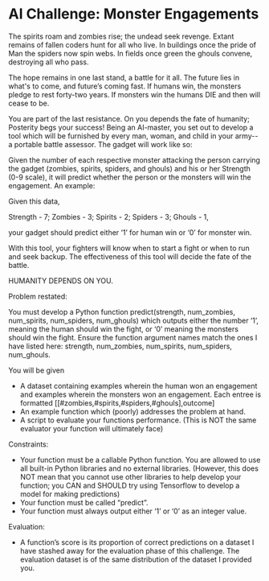 

# AI Challenge: Monster Engagements

The spirits roam and zombies rise; the undead seek revenge. Extant remains of fallen coders hunt for all who live. In buildings once the pride of Man the spiders now spin webs. In fields once green the ghouls convene, destroying all who pass.

The hope remains in one last stand, a battle for it all. The future lies in what's to come, and future’s coming fast. If humans win, the monsters pledge to rest forty-two years. If monsters win the humans DIE and then will cease to be.

You are part of the last resistance. On you depends the fate of humanity; Posterity begs your success! Being an AI-master, you set out to develop a tool which will be furnished by every man, woman, and child in your army--a portable battle assessor. The gadget will work like so:

Given the number of each respective monster attacking the person carrying the gadget (zombies, spirits, spiders, and ghouls) and his or her Strength (0-9 scale), it will predict whether the person or the monsters will win the engagement. An example:

Given this data,

Strength - 7; Zombies - 3;
Spirits - 2;
Spiders - 3;
Ghouls - 1,

your gadget should predict either ‘1’ for human win or ‘0’ for monster win.

With this tool, your fighters will know when to start a fight or when to run and seek backup. The effectiveness of this tool will decide the fate of the battle.

HUMANITY DEPENDS ON YOU.

Problem restated:

You must develop a Python function predict(strength, num_zombies, num_spirits, num_spiders, num_ghouls) which outputs either the number ‘1’, meaning the human should win the fight, or ‘0’ meaning the monsters should win the fight. Ensure the function argument names match the ones I have listed here: strength, num_zombies, num_spirits, num_spiders, num_ghouls.

You will be given

* A dataset containing examples wherein the human won an engagement and examples wherein the monsters won an engagement. Each entree is formatted [[#zombies,#spirits,#spiders,#ghouls],outcome]
* An example function which (poorly) addresses the problem at hand.
* A script to evaluate your functions performance. (This is NOT the same evaluator your function will ultimately face)

Constraints:

* Your function must be a callable Python function. You are allowed to use all built-in Python libraries and no external libraries. (However, this does NOT mean that you cannot use other libraries to help develop your function; you CAN and SHOULD try using Tensorflow to develop a model for making predictions)
* Your function must be called “predict”.
* Your function must always output either ‘1’ or ‘0’ as an integer value.

Evaluation:

* A function’s score is its proportion of correct predictions on a dataset I have stashed away for the evaluation phase of this challenge. The evaluation dataset is of the same distribution of the dataset I provided you.
